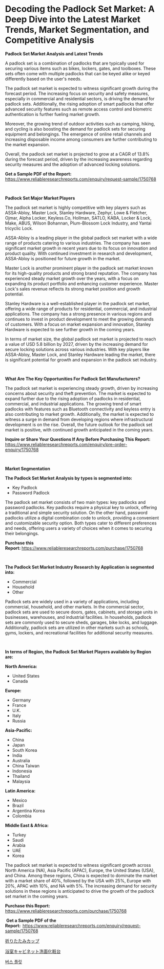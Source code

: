 <p><h1>Decoding the Padlock Set Market: A Deep Dive into the Latest Market Trends, Market Segmentation, and Competitive Analysis</h1></p><p><strong>Padlock Set Market Analysis and Latest Trends</strong></p>
<p><p>A padlock set is a combination of padlocks that are typically used for securing various items such as bikes, lockers, gates, and toolboxes. These sets often come with multiple padlocks that can be keyed alike or keyed differently based on the user's needs.</p><p>The padlock set market is expected to witness significant growth during the forecast period. The increasing focus on security and safety measures, especially in commercial and residential sectors, is driving the demand for padlock sets. Additionally, the rising adoption of smart padlocks that offer advanced security features such as remote access control and biometric authentication is further fueling market growth.</p><p>Moreover, the growing trend of outdoor activities such as camping, hiking, and cycling is also boosting the demand for padlock sets for securing equipment and belongings. The emergence of online retail channels and increasing disposable income among consumers are further contributing to the market expansion.</p><p>Overall, the padlock set market is projected to grow at a CAGR of 13.8% during the forecast period, driven by the increasing awareness regarding security measures and the adoption of advanced locking solutions.</p></p>
<p><strong>Get a Sample PDF of the Report:&nbsp;</strong> <a href="https://www.reliableresearchreports.com/enquiry/request-sample/1750768">https://www.reliableresearchreports.com/enquiry/request-sample/1750768</a></p>
<p>&nbsp;</p>
<p><strong>Padlock Set Major Market Players</strong></p>
<p><p>The padlock set market is highly competitive with key players such as ASSA-Abloy, Master Lock, Stanley Hardware, Zephyr, Lowe & Fletcher, Ojmar, Alpha Locker, Keyless.Co, Hollman, SATLO, KABA, Locker & Lock, Make, ABUS, Wilson Bohannan, Plum-Blossom Lock Industry, and Yantai tricyclic Lock. </p><p>ASSA-Abloy is a leading player in the global padlock set market with a wide range of products catering to various industries. The company has seen significant market growth in recent years due to its focus on innovation and product quality. With continued investment in research and development, ASSA-Abloy is positioned for future growth in the market.</p><p>Master Lock is another prominent player in the padlock set market known for its high-quality products and strong brand reputation. The company has experienced steady market growth over the years, with a focus on expanding its product portfolio and enhancing customer experience. Master Lock's sales revenue reflects its strong market position and growth potential.</p><p>Stanley Hardware is a well-established player in the padlock set market, offering a wide range of products for residential, commercial, and industrial applications. The company has a strong presence in various regions and continues to invest in product development to meet the growing demands of customers. With a focus on market expansion and innovation, Stanley Hardware is expected to see further growth in the coming years.</p><p>In terms of market size, the global padlock set market is projected to reach a value of USD 5.8 billion by 2027, driven by the increasing demand for secure locking solutions across various industries. With key players like ASSA-Abloy, Master Lock, and Stanley Hardware leading the market, there is significant potential for growth and expansion in the padlock set industry.</p></p>
<p>&nbsp;</p>
<p><strong>What Are The Key Opportunities For Padlock Set Manufacturers?</strong></p>
<p><p>The padlock set market is experiencing steady growth, driven by increasing concerns about security and theft prevention. The market is expected to expand further due to the rising adoption of padlocks in residential, commercial, and industrial applications. The growing trend of smart padlocks with features such as Bluetooth connectivity and keyless entry is also contributing to market growth. Additionally, the market is expected to witness a surge in demand from developing regions where infrastructural development is on the rise. Overall, the future outlook for the padlock set market is positive, with continued growth anticipated in the coming years.</p></p>
<p><strong>Inquire or Share Your Questions If Any Before Purchasing This Report:</strong> <a href="https://www.reliableresearchreports.com/enquiry/pre-order-enquiry/1750768">https://www.reliableresearchreports.com/enquiry/pre-order-enquiry/1750768</a></p>
<p>&nbsp;</p>
<p><strong>Market Segmentation</strong></p>
<p><strong>The Padlock Set Market Analysis by types is segmented into:</strong></p>
<p><ul><li>Key Padlock</li><li>Password Padlock</li></ul></p>
<p><p>The padlock set market consists of two main types: key padlocks and password padlocks. Key padlocks require a physical key to unlock, offering a traditional and simple security solution. On the other hand, password padlocks utilize a digital combination code to unlock, providing a convenient and customizable security option. Both types cater to different preferences and needs, offering users a variety of choices when it comes to securing their belongings.</p></p>
<p><strong>Purchase this Report:&nbsp;</strong><a href="https://www.reliableresearchreports.com/purchase/1750768">https://www.reliableresearchreports.com/purchase/1750768</a></p>
<p>&nbsp;</p>
<p><strong>The Padlock Set Market Industry Research by Application is segmented into:</strong></p>
<p><ul><li>Commercial</li><li>Household</li><li>Other</li></ul></p>
<p><p>Padlock sets are widely used in a variety of applications, including commercial, household, and other markets. In the commercial sector, padlock sets are used to secure doors, gates, cabinets, and storage units in businesses, warehouses, and industrial facilities. In households, padlock sets are commonly used to secure sheds, garages, bike locks, and luggage. Additionally, padlock sets are utilized in other markets such as schools, gyms, lockers, and recreational facilities for additional security measures.</p></p>
<p>&nbsp;</p>
<p><strong>In terms of Region, the Padlock Set Market Players available by Region are:</strong></p>
<p>
    <p> <strong> North America: </strong>
        <ul>
            <li>United States</li>
            <li>Canada</li>
        </ul>
        </p> 
    <p> <strong> Europe: </strong>
        <ul>
            <li>Germany</li>
            <li>France</li>
            <li>U.K.</li>
            <li>Italy</li>
            <li>Russia</li>
        </ul>
        </p> 
    <p> <strong> Asia-Pacific: </strong>
        <ul>
            <li>China</li>
            <li>Japan</li>
            <li>South Korea</li>
            <li>India</li>
            <li>Australia</li>
            <li>China Taiwan</li>
            <li>Indonesia</li>
            <li>Thailand</li>
            <li>Malaysia</li>
        </ul>
        </p> 
    <p> <strong> Latin America: </strong>
        <ul>
            <li>Mexico</li>
            <li>Brazil</li>
            <li>Argentina Korea</li>
            <li>Colombia</li>
        </ul>
        </p> 
    <p> <strong> Middle East & Africa: </strong>
        <ul>
            <li>Turkey</li>
            <li>Saudi</li>
            <li>Arabia</li>
            <li>UAE</li>
            <li>Korea</li>
        </ul>
    </p>
    </p>
<p><p>The padlock set market is expected to witness significant growth across North America (NA), Asia Pacific (APAC), Europe, the United States (USA), and China. Among these regions, China is expected to dominate the market with a market share of 40%, followed by the USA with 25%, Europe with 20%, APAC with 10%, and NA with 5%. The increasing demand for security solutions in these regions is anticipated to drive the growth of the padlock set market in the coming years.</p></p>
<p><strong>Purchase this Report: </strong><a href="https://www.reliableresearchreports.com/purchase/1750768">https://www.reliableresearchreports.com/purchase/1750768</a></p>
<p>&nbsp;<strong>Get a Sample PDF of the Report:&nbsp;&nbsp;</strong><a href="https://www.reliableresearchreports.com/enquiry/request-sample/1750768">https://www.reliableresearchreports.com/enquiry/request-sample/1750768</a></p>
<p><strong></strong></p>
<p><p><a href="https://medium.com/@coraltrout1923/%E3%83%87%E3%82%B3%E3%83%BC%E3%83%87%E3%82%A3%E3%83%B3%E3%82%B0%E6%8A%98%E3%82%8A%E3%81%9F%E3%81%9F%E3%81%BF%E3%82%AB%E3%83%83%E3%83%97%E5%B8%82%E5%A0%B4%E3%83%A1%E3%83%88%E3%83%AA%E3%82%AF%E3%82%B9-%E5%B8%82%E5%A0%B4%E3%82%B7%E3%82%A7%E3%82%A2-%E3%83%88%E3%83%AC%E3%83%B3%E3%83%89-%E6%88%90%E9%95%B7%E3%83%91%E3%82%BF%E3%83%BC%E3%83%B3-86767d407084">折りたたみカップ</a></p><p><a href="https://medium.com/@rylanaufman56456/%E3%83%90%E3%82%B9%E3%83%AB%E3%83%BC%E3%83%A0%E3%82%AD%E3%83%A3%E3%83%93%E3%83%8D%E3%83%83%E3%83%88%E3%83%90%E3%83%8B%E3%83%86%E3%82%A3%E5%B8%82%E5%A0%B4%E3%81%AF-%E5%B8%82%E5%A0%B4%E3%82%B7%E3%82%A7%E3%82%A2-%E5%B8%82%E5%A0%B4%E3%83%88%E3%83%AC%E3%83%B3%E3%83%89-%E5%B8%82%E5%A0%B4%E6%88%90%E9%95%B7%E3%81%AB%E9%96%A2%E3%81%99%E3%82%8B%E6%83%85%E5%A0%B1%E3%82%92%E6%8F%90%E4%BE%9B%E3%81%97%E3%81%BE%E3%81%99-cb4f80060e2f">浴室キャビネット洗面化粧台</a></p><p><a href="https://medium.com/@avramcornescu20221/%EB%B2%84%EC%8A%A4-%ED%8E%B8%EB%8C%80-%EC%8B%9C%EC%9E%A5-%EA%B7%9C%EB%AA%A8%EC%99%80-%EC%8B%9C%EC%9E%A5-%EB%8F%99%ED%96%A5-%EC%A0%84%EB%B0%98%EC%A0%81%EC%9D%B8-%EC%82%B0%EC%97%85-%EA%B0%9C%EC%9A%94-2024%EB%85%84%EB%B6%80%ED%84%B0-2031%EB%85%84%EA%B9%8C%EC%A7%80-d7f49dfac7c8">버스 플릿</a></p></p>